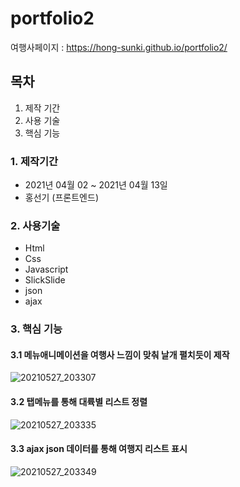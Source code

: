 # portfolio2

여행사페이지 : https://hong-sunki.github.io/portfolio2/


## 목차

1. 제작 기간 
2. 사용 기술
3. 핵심 기능



### 1. 제작기간 
+ 2021년 04월 02 ~ 2021년 04월 13일
+ 홍선기 (프론트엔드)




### 2. 사용기술
+ Html
+ Css
+ Javascript
+ SlickSlide
+ json
+ ajax





### 3. 핵심 기능

#### 3.1 메뉴애니메이션을 여행사 느낌이 맞춰 날개 펼치듯이 제작
![20210527_203307](https://user-images.githubusercontent.com/77268941/119819147-072fbc80-bf2b-11eb-86d2-f7a2413ac41d.png)

#### 3.2 탭메뉴를 통해 대륙별 리스트 정렬
![20210527_203335](https://user-images.githubusercontent.com/77268941/119819192-1151bb00-bf2b-11eb-9153-1f1f11ec1865.png)

#### 3.3 ajax json 데이터를 통해 여행지 리스트 표시
![20210527_203349](https://user-images.githubusercontent.com/77268941/119819218-17e03280-bf2b-11eb-81f2-021695f951e6.png)






